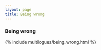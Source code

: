 ```yaml
---
layout: page
title: Being wrong
---
```

### Being wrong

{% include multilogues/being_wrong.html %}
